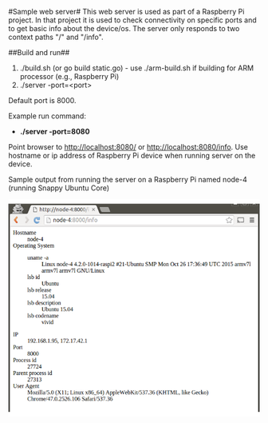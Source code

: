 #Sample web server#
This web server is used as part of a Raspberry Pi project. In that project it is used to check connectivity on specific ports and to get basic info about the device/os. The server only responds to two context paths "/" and "/info".

##Build and run##
1. ./build.sh (or go build static.go) - use ./arm-build.sh if building for ARM processor (e.g., Raspberry Pi)
2. ./server -port=&lt;port&gt; 

Default port is 8000.

Example run command:
* **./server -port=8080**

Point browser to [http://localhost:8080/](http://localhost:8080/) or [http://localhost:8080/info](http://localhost:8080/info). Use hostname or ip address of Raspberry Pi device when running server on the device. 

Sample output from running the server on a Raspberry Pi named node-4 (running Snappy Ubuntu Core)

![Screenshot from Raspberry Pi](img/server-on-pi.png "Web server running on Raspberry Pi")
